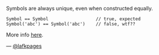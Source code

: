 Symbols are always unique, even when constructed equally.

```
Symbol == Symbol                  // true, expected
Symbol('abc') == Symbol('abc')    // false, wtf??
```

More info [here](https://developer.mozilla.org/en-US/docs/Web/JavaScript/Reference/Global_Objects/Symbol#:~:text=that%27s%20guaranteed%20to%20be%20unique).

— [@lafkpages][1]

[1]:https://github.com/lafkpages
